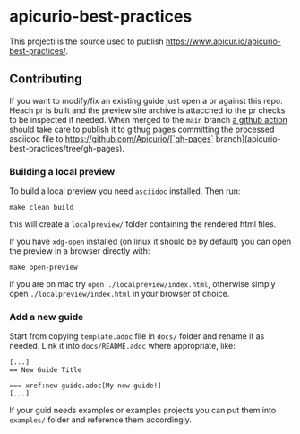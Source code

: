 # apicurio-best-practices

This projecti is the source used to publish https://www.apicur.io/apicurio-best-practices/.

## Contributing
If you want to modify/fix an existing guide just open a pr against this repo. Heach pr is built and the preview site archive is attacched to the pr checks to be inspected if needed. When merged to the `main` branch [a github action](https://github.com/Apicurio/apicurio-best-practices/blob/main/.github/workflows/publish.yml) should take care to publish it to githug pages committing the processed asciidoc file to https://github.com/Apicurio/[`gh-pages` branch](apicurio-best-practices/tree/gh-pages).

### Building a local preview
To build a local preview you need `asciidoc` installed. Then run:
```
make clean build
```
this will create a `localpreview/` folder containing the rendered html files. 

If you have `xdg-open` installed (on linux it should be by default) you can open the preview in a browser directly with:
```
make open-preview
```
if you are on mac try `open ./localpreview/index.html`, otherwise simply open `./localpreview/index.html` in your browser of choice.

### Add a new guide
Start from copying `template.adoc` file in `docs/` folder and rename it as needed. Link it into `docs/README.adoc` where appropriate, like:
```
[...]
== New Guide Title

=== xref:new-guide.adoc[My new guide!]
[...]
```
If your guid needs examples or examples projects you can put them into `examples/` folder and reference them accordingly.
